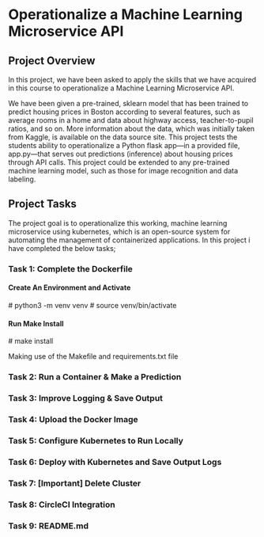 <!DOCTYPE html>
<html>
   <h1>Operationalize a Machine Learning Microservice API</h1>

   <body>
      <h2>Project Overview</h2>

In this project, we have been asked to apply the skills that we have acquired in this course to operationalize a Machine Learning Microservice API.

We have been given a pre-trained, sklearn model that has been trained to predict housing prices in Boston according to several features, such as average rooms in a home and data about highway access, teacher-to-pupil ratios, and so on. More information about the data, which was initially taken from Kaggle, is available on the data source site. This project tests the students ability to operationalize a Python flask app—in a provided file, app.py—that serves out predictions (inference) about housing prices through API calls. This project could be extended to any pre-trained machine learning model, such as those for image recognition and data labeling.

<h2>Project Tasks</h2>

The project goal is to operationalize this working, machine learning microservice using kubernetes, which is an open-source system for automating the management of containerized applications. In this project i have completed the below tasks;


<h3>Task 1: Complete the Dockerfile</h3>

<h4>Create An Environment and Activate</h4>
<bold># python3 -m venv venv</bold>
<bold># source venv/bin/activate</bold>

<h4>Run Make Install</h4>
<bold># make install</bold>

Making use of the Makefile and requirements.txt file

<h3>Task 2: Run a Container & Make a Prediction</h3> 


<h3>Task 3: Improve Logging & Save Output</h3> 


<h3>Task 4: Upload the Docker Image</h3> 



<h3>Task 5: Configure Kubernetes to Run Locally</h3> 


<h3>Task 6: Deploy with Kubernetes and Save Output Logs</h3> 


<h3>Task 7: [Important] Delete Cluster</h3> 


<h3>Task 8: CircleCI Integration</h3> 


<h3>Task 9: README.md</h3> 




